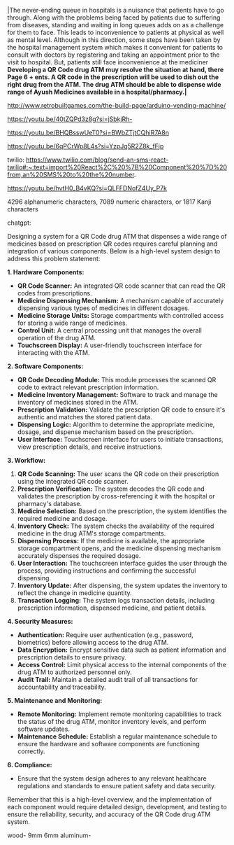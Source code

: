 |The never-ending queue in hospitals is a nuisance that patients have to go through. Along with the problems being faced by patients due to suffering from diseases, standing and waiting in long queues adds on as a challenge for them to face. This leads to inconvenience to patients at physical as well as mental level. Although in this direction, some steps have been taken by the hospital management system which makes it convenient for patients to consult with doctors by registering and taking an appointment prior to the visit to hospital. But, patients still face inconvenience at the mediciner **Developing a QR Code drug ATM muy resolve the situation at hand, there Page 6 + ents. A QR code in the prescription will be used to dish out the right drug from the ATM. The drug ATM should be able to dispense wide range of Ayush Medicines available in a hospital/pharmacy.|**


http://www.retrobuiltgames.com/the-build-page/arduino-vending-machine/

https://youtu.be/40tZQPd3z8g?si=jSbkjRh-

https://youtu.be/BHQBsswUeT0?si=BWbZTjtCQhiR7A8n

https://youtu.be/6qPCrWp8L4s?si=YzpJq5R2Z8k_fFjp

twilio:
https://www.twilio.com/blog/send-an-sms-react-twilio#:~:text=import%20React%2C%20%7B%20Component%20%7D%20from,an%20SMS%20to%20the%20number.

https://youtu.be/hvtH0_B4vKQ?si=QLFFDNofZ4Uy_P7k

4296 alphanumeric characters, 7089 numeric characters, or 1817 Kanji characters

chatgpt:

Designing a system for a QR Code drug ATM that dispenses a wide range of medicines based on prescription QR codes requires careful planning and integration of various components. Below is a high-level system design to address this problem statement:

**1. Hardware Components:**

- **QR Code Scanner:** An integrated QR code scanner that can read the QR codes from prescriptions.
- **Medicine Dispensing Mechanism:** A mechanism capable of accurately dispensing various types of medicines in different dosages.
- **Medicine Storage Units:** Storage compartments with controlled access for storing a wide range of medicines.
- **Control Unit:** A central processing unit that manages the overall operation of the drug ATM.
- **Touchscreen Display:** A user-friendly touchscreen interface for interacting with the ATM.

**2. Software Components:**

- **QR Code Decoding Module:** This module processes the scanned QR code to extract relevant prescription information.
- **Medicine Inventory Management:** Software to track and manage the inventory of medicines stored in the ATM.
- **Prescription Validation:** Validate the prescription QR code to ensure it's authentic and matches the stored patient data.
- **Dispensing Logic:** Algorithm to determine the appropriate medicine, dosage, and dispense mechanism based on the prescription.
- **User Interface:** Touchscreen interface for users to initiate transactions, view prescription details, and receive instructions.

**3. Workflow:**

1. **QR Code Scanning:** The user scans the QR code on their prescription using the integrated QR code scanner.
2. **Prescription Verification:** The system decodes the QR code and validates the prescription by cross-referencing it with the hospital or pharmacy's database.
3. **Medicine Selection:** Based on the prescription, the system identifies the required medicine and dosage.
4. **Inventory Check:** The system checks the availability of the required medicine in the drug ATM's storage compartments.
5. **Dispensing Process:** If the medicine is available, the appropriate storage compartment opens, and the medicine dispensing mechanism accurately dispenses the required dosage.
6. **User Interaction:** The touchscreen interface guides the user through the process, providing instructions and confirming the successful dispensing.
7. **Inventory Update:** After dispensing, the system updates the inventory to reflect the change in medicine quantity.
8. **Transaction Logging:** The system logs transaction details, including prescription information, dispensed medicine, and patient details.

**4. Security Measures:**

- **Authentication:** Require user authentication (e.g., password, biometrics) before allowing access to the drug ATM.
- **Data Encryption:** Encrypt sensitive data such as patient information and prescription details to ensure privacy.
- **Access Control:** Limit physical access to the internal components of the drug ATM to authorized personnel only.
- **Audit Trail:** Maintain a detailed audit trail of all transactions for accountability and traceability.

**5. Maintenance and Monitoring:**

- **Remote Monitoring:** Implement remote monitoring capabilities to track the status of the drug ATM, monitor inventory levels, and perform software updates.
- **Maintenance Schedule:** Establish a regular maintenance schedule to ensure the hardware and software components are functioning correctly.

**6. Compliance:**

- Ensure that the system design adheres to any relevant healthcare regulations and standards to ensure patient safety and data security.

Remember that this is a high-level overview, and the implementation of each component would require detailed design, development, and testing to ensure the reliability, security, and accuracy of the QR Code drug ATM system.


wood- 9mm 6mm
aluminum-